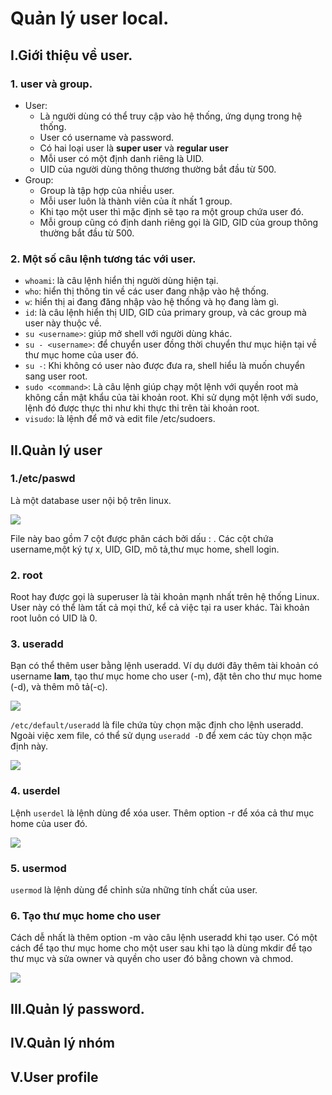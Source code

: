 # Quản lý user local.
## I.Giới thiệu về user.
### 1. user và group.
- User:
    - Là người dùng có thể truy cập vào hệ thống, ứng dụng trong hệ thống.
    - User có username và password.
    - Có hai loại user là **super user** và **regular user**
    - Mỗi user có một định danh riêng là UID.
    - UID của người dùng thông thương thường bắt đầu từ 500.
- Group:
    - Group là tập hợp của nhiều user.
    - Mỗi user luôn là thành viên của ít nhất 1 group.
    - Khi tạo một user thì mặc định sẽ tạo ra một group chứa user đó.
    - Mỗi group cũng có định danh riêng gọi là GID, GID của group thông thường bắt đầu từ 500.

### 2. Một số câu lệnh tương tác với user.
- `whoami`: là câu lệnh hiển thị người dùng hiện tại.
- `who`: hiển thị thông tin về các user đang nhập vào hệ thống.
- `w`: hiển thị ai đang đăng nhập vào hệ thống và họ đang làm gì.
- `id`: là câu lệnh hiển thị UID, GID của primary group, và các group mà user này thuộc về.
- `su <username>`: giúp mở shell với người dùng khác.
- `su - <username>`: để chuyển user đồng thời chuyển thư mục hiện tại về thư mục home của user đó.
- `su -`: Khi không có user nào được đưa ra, shell hiểu là muốn chuyển sang user root.
- `sudo <command>`: Là câu lệnh giúp chạy một lệnh với quyền root mà không cần mật khẩu của tài khoản root. Khi sử dụng một lệnh với sudo, lệnh đó được thực thi như khi thực thi trên tài khoản root.
- `visudo`: là lệnh để mở và edit file /etc/sudoers.

## II.Quản lý user 
### 1./etc/paswd
Là một database user nội bộ trên linux.
 
 ![](https://i.imgur.com/CqWe1Lx.png)

File này bao gồm 7 cột được phân cách bởi dấu : . Các cột chứa username,một ký tự x, UID, GID, mô tả,thư mục home, shell login.

### 2. root
 Root hay được gọi là superuser là tài khoản mạnh nhất trên hệ thống Linux. User này có thể làm tất cả mọi thứ, kể cả việc tại ra user khác. Tài khoản root luôn có UID là 0.

### 3. useradd
Bạn có thể thêm user bằng lệnh useradd. 
Ví dụ dưới đây thêm tài khoản có username **lam**, tạo thư mục home cho user (-m), đặt tên cho thư mục home (-d), và thêm mô tả(-c).

![](https://i.imgur.com/JR660Ku.png)

`/etc/default/useradd` là file chứa tùy chọn mặc định cho lệnh useradd. Ngoài việc xem file, có thể sử dụng `useradd -D` để xem các tùy chọn mặc định này.

![](https://i.imgur.com/IKTHwHo.png)
### 4. userdel
Lệnh `userdel` là lệnh dùng để xóa user. Thêm option -r để xóa cả thư mục home của user đó.

![](https://i.imgur.com/i4N1Iuy.png)

### 5. usermod
`usermod` là lệnh dùng để chỉnh sửa những tính chất của user.

### 6. Tạo thư mục home cho user 
Cách dễ nhất là thêm option -m vào câu lệnh useradd khi tạo user.
Có một cách để tạo thư mục home cho một user sau khi tạo là dùng mkdir để tạo thư mục và sửa owner và quyền cho user đó bằng chown và chmod.

![](https://i.imgur.com/uvX6qew.png)



## III.Quản lý password.



## IV.Quản lý nhóm

## V.User profile